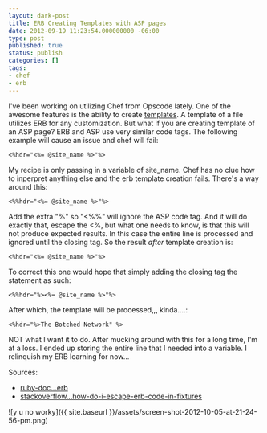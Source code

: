 ```yaml
---
layout: dark-post
title: ERB Creating Templates with ASP pages
date: 2012-09-19 11:23:54.000000000 -06:00
type: post
published: true
status: publish
categories: []
tags:
- chef
- erb
---
```


I've been working on utilizing Chef from Opscode lately. One of the awesome features is the ability to create [templates](https://docs.chef.io/resource_template.html). A template of a file utilizes ERB for any customization. But what if you are creating template of an ASP page? ERB and ASP use very similar code tags. The following example will cause an issue and chef will fail:

```
<%hdr="<%= @site_name %>"%>
```

My recipe is only passing in a variable of site_name. Chef has no clue how to inperpret anything else and the erb template creation fails. There's a way around this:

```
<%%hdr="<%= @site_name %>"%>
```

Add the extra "%" so "&lt;%%" will ignore the ASP code tag. And it will do exactly that, escape the &lt;%, but what one needs to know, is that this will not produce expected results. In this case the entire line is processed and ignored until the closing tag. So the result _after_ template creation is:

```
<%hdr="<%= @site_name %>"%>
```

To correct this one would hope that simply adding the closing tag the statement as such:

```
<%%hdr="%><%= @site_name %>"%>
```

After which, the template will be processed,,, kinda....:

```
<%hdr="%>The Botched Network" %>
```

NOT what I want it to do. After mucking around with this for a long time, I'm at a loss. I ended up storing the entire line that I needed into a variable. I relinquish my ERB learning for now...

Sources:

* [ruby-doc...erb](http://ruby-doc.org/stdlib-1.9.3/libdoc/erb/rdoc/ERB.html)
* [stackoverflow...how-do-i-escape-erb-code-in-fixtures](http://stackoverflow.com/questions/2322413/how-do-i-escape-erb-code-in-fixtures)

![y u no worky]({{ site.baseurl }}/assets/screen-shot-2012-10-05-at-21-24-56-pm.png)

